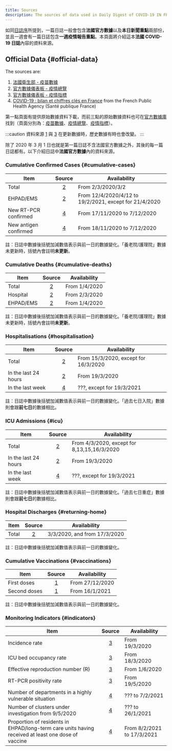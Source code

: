 ```yaml
---
title: Sources
description: The sources of data used in Daily Digest of COVID-19 IN FRANCE
---
```


如同[日誌序](preface.md)所提到，一篇日誌一般會包含**法國官方數據**以及**本日新聞重點**兩部份，並且一週會有一篇日誌包含**一週疫情報告重點**。本頁面將介紹這本**法國 COVID-19 日誌**內容的資料來源。

## Official Data {#official-data}

The sources are:

1. [法國衛生部 - 疫苗數據][vac]
2. [官方數據儀表板 - 疫情總覽][vue]
3. [官方數據儀表板 - 疫情指標][indic]
4. [COVID-19 : bilan et chiffres clés en France][spf] from the French Public Health Agency (Santé publique France)

第一點頁面有提供原始數據資料下載，而前三點的原始數據資料也可在[官方數據庫][ofcl]找到（頁面分別為：[疫苗數據][ofcl_vac]、[疫情總覽][ofcl_vue]、[疫情指標][ofcl_indic]）。

[vac]: <https://solidarites-sante.gouv.fr/grands-dossiers/vaccin-covid-19/article/le-tableau-de-bord-de-la-vaccination> (法國衛生部 - 疫苗數據)
[vue]: <https://dashboard.covid19.data.gouv.fr/vue-d-ensemble> (官方數據儀表板 - 疫情總覽)
[indic]: <https://dashboard.covid19.data.gouv.fr/suivi-indicateurs> (官方數據儀表板 - 疫情指標)
[spf]: <https://www.santepubliquefrance.fr/dossiers/coronavirus-covid-19/coronavirus-chiffres-cles-et-evolution-de-la-covid-19-en-france-et-dans-le-monde> '法國公共衛生局 (Santé publique France)'

[ofcl]: <https://www.data.gouv.fr/fr/pages/donnees-coronavirus> (官方數據庫)
[ofcl_vac]: <https://www.data.gouv.fr/fr/datasets/donnees-relatives-aux-personnes-vaccinees-contre-la-covid-19-1/> (官方數據庫 - 疫苗數據)
[ofcl_vue]: <https://www.data.gouv.fr/en/datasets/donnees-relatives-a-lepidemie-de-covid-19-en-france-vue-densemble/> (官方數據庫 - 疫情總覽)
[ofcl_indic]: <https://www.data.gouv.fr/fr/datasets/indicateurs-de-suivi-de-lepidemie-de-covid-19/> (官方數據庫 - 疫情指標)


:::caution
資料來源 [1][vac] 與 [3][indic] 在更新數據時，歷史數據有時也會改變。
:::

除了 2020 年 3 月 1 日也就是第一篇日誌不含法國官方數據之外，其後的每一篇日誌都有。以下介紹日誌中**法國官方數據**內的資料來源。

### Cumulative Confirmed Cases {#cumulative-cases}

Item|Source|Availability
---|:---:|---
Total|[2][vue]|From 2/3/2020/3/2
EHPAD/EMS|[2][vue]|From 12/4/2020/4/12 to 19/2/2021, except for 21/4/2020
New RT-PCR confirmed|[4][spf]|From 17/11/2020 to 7/12/2020
New antigen confirmed|[4][spf]|From 18/11/2020 to 7/12/2020

註：日誌中數據後括號加減數值表示與前一日的數據變化。「養老院/護理院」數據未更新時，括號內會註明**未更新**。

### Cumulative Deaths {#cumulative-deaths}

Item|Source|Availability
---|:---:|---
Total|[2][vue]|From 1/4/2020
Hospital|[2][vue]|From 2/3/2020
EHPAD/EMS|[2][vue]|From 1/4/2020

註：日誌中數據後括號加減數值表示與前一日的數據變化。「養老院/護理院」數據未更新時，括號內會註明**未更新**。

### Hospitalisations {#hospitalisation}

Item|Source|Availability
---|:---:|---
Total|[2][vue]|From 15/3/2020, except for 16/3/2020
In the last 24 hours|[2][vue]|From 19/3/2020
In the last week|[4][spf]|???, except for 19/3/2021 

註：日誌中數據後括號加減數值表示與前一日的數據變化。「過去七日入院」數據則會跟**前七日**的數據相比。

### ICU Admissions {#icu}

Item|Source|Availability
---|:---:|---
Total|[2][vue]|From 4/3/2020, except for 8,13,15,16/3/2020
In the last 24 hours|[2][vue]|From 19/3/2020
In the last week|[4][spf]|???, except for 19/3/2021 

註：日誌中數據後括號加減數值表示與前一日的數據變化。「過去七日重症」數據則會跟**前七日**的數據相比。

### Hospital Discharges {#returning-home}

Item|Source|Availability
---|:---:|---
Total|[2][vue]|3/3/2020, and from 17/3/2020

註：日誌中數據後括號加減數值表示與前一日的數據變化。

### Cumulative Vaccinations {#vaccinations}

Item|Source|Availability
---|:---:|---
First doses|[1][vac]|From 27/12/2020
Second doses|[1][vac]|From 16/1/2021

註：日誌中數據後括號加減數值表示與前一日的數據變化。

### Monitoring Indicators {#indicators}

Item|Source|Availability
---|:---:|---
Incidence rate|[3][indic]|From 19/3/2020
ICU bed occupancy rate|[3][indic]|From 18/3/2020
Effective reproduction number (R)|[3][indic]|From 1/6/2020
RT-PCR positivity rate|[3][indic]|From 19/5/2020
Number of departments in a highly vulnerable situation|[4][spf]|??? to 7/2/2021
Number of clusters under investigation from 9/5/2020|[4][spf]|??? to 26/1/2021
Proportion of residents in EHPAD/long-term care units having received at least one dose of vaccine|[4][spf]|From 8/2/2021 to 17/3/2021